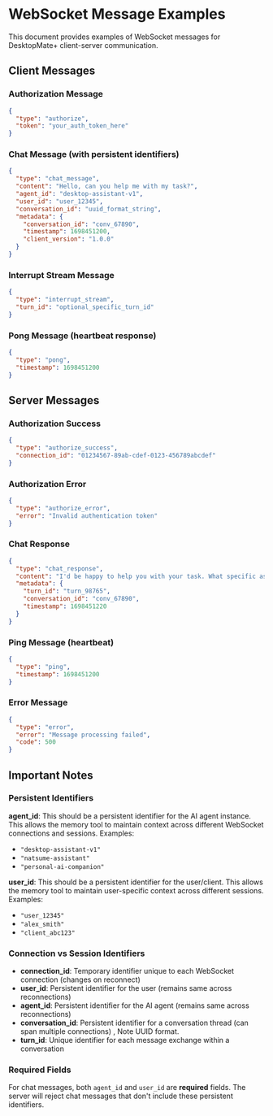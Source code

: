 # WebSocket Message Examples

This document provides examples of WebSocket messages for DesktopMate+ client-server communication.

## Client Messages

### Authorization Message
```json
{
  "type": "authorize",
  "token": "your_auth_token_here"
}
```

### Chat Message (with persistent identifiers)
```json
{
  "type": "chat_message",
  "content": "Hello, can you help me with my task?",
  "agent_id": "desktop-assistant-v1",
  "user_id": "user_12345",
  "conversation_id": "uuid_format_string",
  "metadata": {
    "conversation_id": "conv_67890",
    "timestamp": 1698451200,
    "client_version": "1.0.0"
  }
}
```

### Interrupt Stream Message
```json
{
  "type": "interrupt_stream",
  "turn_id": "optional_specific_turn_id"
}
```

### Pong Message (heartbeat response)
```json
{
  "type": "pong",
  "timestamp": 1698451200
}
```

## Server Messages

### Authorization Success
```json
{
  "type": "authorize_success",
  "connection_id": "01234567-89ab-cdef-0123-456789abcdef"
}
```

### Authorization Error
```json
{
  "type": "authorize_error",
  "error": "Invalid authentication token"
}
```

### Chat Response
```json
{
  "type": "chat_response",
  "content": "I'd be happy to help you with your task. What specific assistance do you need?",
  "metadata": {
    "turn_id": "turn_98765",
    "conversation_id": "conv_67890",
    "timestamp": 1698451220
  }
}
```

### Ping Message (heartbeat)
```json
{
  "type": "ping",
  "timestamp": 1698451200
}
```

### Error Message
```json
{
  "type": "error",
  "error": "Message processing failed",
  "code": 500
}
```

## Important Notes

### Persistent Identifiers

**agent_id**: This should be a persistent identifier for the AI agent instance. This allows the memory tool to maintain context across different WebSocket connections and sessions. Examples:
- `"desktop-assistant-v1"`
- `"natsume-assistant"`
- `"personal-ai-companion"`

**user_id**: This should be a persistent identifier for the user/client. This allows the memory tool to maintain user-specific context across different sessions. Examples:
- `"user_12345"`
- `"alex_smith"`
- `"client_abc123"`

### Connection vs Session Identifiers

- **connection_id**: Temporary identifier unique to each WebSocket connection (changes on reconnect)
- **user_id**: Persistent identifier for the user (remains same across reconnections)
- **agent_id**: Persistent identifier for the AI agent (remains same across reconnections)
- **conversation_id**: Persistent identifier for a conversation thread (can span multiple connections) , Note UUID format.
- **turn_id**: Unique identifier for each message exchange within a conversation

### Required Fields

For chat messages, both `agent_id` and `user_id` are **required** fields. The server will reject chat messages that don't include these persistent identifiers.
